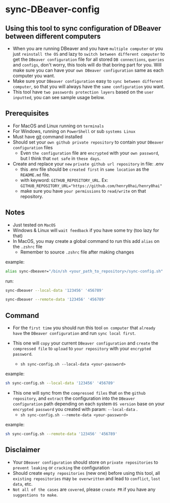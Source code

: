 # sync-DBeaver-config

## Using this tool to sync configuration of DBeaver between different computers

- When you are running DBeaver and you have `multiple computer` or you just `reinstall
the OS` and lazy to `switch between different computer` to get the `DBeaver configuration`
file for all stored `DB connections`, `queries` and `configs`, don't worry, this tools will do that
boring part for you. Will make sure you can have your `own DBeaver configuration` same as
each computer you want.
- Make sure your `DBeaver configuration` easy to `sync between different computer`, so that you
will always have the `same configuration` you want.
- This tool have `two passwords protection layers` based on the `user inputted`, you can see sample
usage below.

## Prerequisites

- For MacOS and Linux running on `terminals`
- For Windows, running on `PowerShell` or sub `systems Linux`
- Must have [git](https://git-scm.com/book/en/v2/Getting-Started-Installing-Git) command installed
- Should set your `own github private repository` to contain your `DBeaver configuration` files
  - Even `the configuration` file are `encrypted` with your `own password`, but I think that `not safe` in `these days`.
- Create and replace your `new` `private github url repository` in file: .env
  - this .env file should be `created first` in `same location` as the `README.md` file.
  - with keyword: `GITHUB_REPOSITORY_URL`. Ex: `GITHUB_REPOSITORY_URL="https://github.com/henry0hai/henry0hai"`
  - make sure you have `your permissions` to `read/write` on that repository.

## Notes

- Just tested on `MacOS`
- Windows & Linux will `wait feedback` if you have some try (too lazy for that)
- In MacOS, you may create a global command to run this add `alias` on the `.zshrc` file
  - Remember to source `.zshrc` file after making changes

example:

```sh
alias sync-dbeaver="/bin/sh <your_path_to_repository>/sync-config.sh"
```

run:

```sh
sync-dbeaver --local-data '123456' '456789'
```

```sh
sync-dbeaver --remote-data '123456' '456789'
```

## Command

- For the `first time` you should run this tool `on computer` that `already have`
the `DBeaver configuration` and run `sync local first`.

- This one will `copy` your current `DBeaver configuration` and `create` the
`compressed file` to `upload` to `your repository` with your `encrypted password`.
  - `sh sync-config.sh --local-data <your-password>`

example:

```sh
sh sync-config.sh --local-data '123456' '456789'
```

- This one will sync from the `compressed files` that `on` the `github repository`,
and `extract` the configuration into the `DBeaver configuration` path depending on
each system `OS version` base on your `encrypted password` you created with param:
`--local-data` .
  - `sh sync-config.sh --remote-data <your-password>`

example:

```sh
sh sync-config.sh --remote-data '123456' '456789'
```

## Disclaimer

- Your `DBeaver configuration` should store on `private repositories` to `prevent leaking` or `cracking`
the configuration
- Should create `empty repositories` (new one) before using this tool, all `existing repositories` may
`be overwritten` and lead to `conflict`, `lost data`, etc.
- `Not all of the cases` are `covered`, please `create PR` if you have any `suggestions to make`.
  